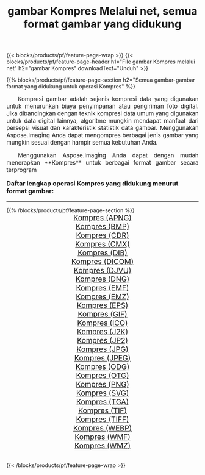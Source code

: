 ﻿---
title: gambar Kompres Melalui net, semua format gambar yang didukung 
weight: 3920
url: /id/net/compress/ 
lang: id
langdirlevel: 2
locales: zh-hans,ja,it,ru,de,es,fr,nl,id,lt,pl,pt,vi,tr,ko,zh-hant,ar,hi,th,sv,cs,uk,he
description: Menggunakan Aspose.Imaging Anda dapat dengan mudah Kompres gambar Via net
---

{{< blocks/products/pf/feature-page-wrap >}}
{{< blocks/products/pf/feature-page-header h1="File gambar Kompres melalui net" h2="gambar Kompres" downloadText="Unduh" >}}


{{% blocks/products/pf/feature-page-section  h2="Semua gambar-gambar format yang didukung untuk operasi Kompres" %}}
<p align="justify" style="text-indent:2em;font-size:15px;">
Kompresi gambar adalah sejenis kompresi data yang digunakan untuk menurunkan biaya penyimpanan atau pengiriman foto digital. Jika dibandingkan dengan teknik kompresi data umum yang digunakan untuk data digital lainnya, algoritme mungkin mendapat manfaat dari persepsi visual dan karakteristik statistik data gambar.
Menggunakan Aspose.Imaging Anda dapat mengompres berbagai jenis gambar yang mungkin sesuai dengan hampir semua kebutuhan Anda.
</p>
<p align="justify" style="text-indent:2em;font-size:15px;">
Menggunakan Aspose.Imaging Anda dapat dengan mudah menerapkan **Kompres** untuk berbagai format gambar secara terprogram
</p>
<h3 style="margin-top:16px;">
Daftar lengkap operasi Kompres yang didukung menurut format gambar:
</h3>
<hr/>
{{% /blocks/products/pf/feature-page-section %}}
<div class="container-fluid productfamilypage bg-gray">
    <div class="convertypes bg-gray agp-content section">
        <div class="container">
		<div class="row other-converters" style="gap: 10px;font-size: 19px;text-align:center;">
		    <div class='col-md-3 other-converter remove-lp remove-rp'><a href="/imaging/id/net/compress/apng/" style="padding:15px;">Kompres (APNG)</a></div><div class='col-md-3 other-converter remove-lp remove-rp'><a href="/imaging/id/net/compress/bmp/" style="padding:15px;">Kompres (BMP)</a></div><div class='col-md-3 other-converter remove-lp remove-rp'><a href="/imaging/id/net/compress/cdr/" style="padding:15px;">Kompres (CDR)</a></div><div class='col-md-3 other-converter remove-lp remove-rp'><a href="/imaging/id/net/compress/cmx/" style="padding:15px;">Kompres (CMX)</a></div><div class='col-md-3 other-converter remove-lp remove-rp'><a href="/imaging/id/net/compress/dib/" style="padding:15px;">Kompres (DIB)</a></div><div class='col-md-3 other-converter remove-lp remove-rp'><a href="/imaging/id/net/compress/dicom/" style="padding:15px;">Kompres (DICOM)</a></div><div class='col-md-3 other-converter remove-lp remove-rp'><a href="/imaging/id/net/compress/djvu/" style="padding:15px;">Kompres (DJVU)</a></div><div class='col-md-3 other-converter remove-lp remove-rp'><a href="/imaging/id/net/compress/dng/" style="padding:15px;">Kompres (DNG)</a></div><div class='col-md-3 other-converter remove-lp remove-rp'><a href="/imaging/id/net/compress/emf/" style="padding:15px;">Kompres (EMF)</a></div><div class='col-md-3 other-converter remove-lp remove-rp'><a href="/imaging/id/net/compress/emz/" style="padding:15px;">Kompres (EMZ)</a></div><div class='col-md-3 other-converter remove-lp remove-rp'><a href="/imaging/id/net/compress/eps/" style="padding:15px;">Kompres (EPS)</a></div><div class='col-md-3 other-converter remove-lp remove-rp'><a href="/imaging/id/net/compress/gif/" style="padding:15px;">Kompres (GIF)</a></div><div class='col-md-3 other-converter remove-lp remove-rp'><a href="/imaging/id/net/compress/ico/" style="padding:15px;">Kompres (ICO)</a></div><div class='col-md-3 other-converter remove-lp remove-rp'><a href="/imaging/id/net/compress/j2k/" style="padding:15px;">Kompres (J2K)</a></div><div class='col-md-3 other-converter remove-lp remove-rp'><a href="/imaging/id/net/compress/jp2/" style="padding:15px;">Kompres (JP2)</a></div><div class='col-md-3 other-converter remove-lp remove-rp'><a href="/imaging/id/net/compress/jpg/" style="padding:15px;">Kompres (JPG)</a></div><div class='col-md-3 other-converter remove-lp remove-rp'><a href="/imaging/id/net/compress/jpeg/" style="padding:15px;">Kompres (JPEG)</a></div><div class='col-md-3 other-converter remove-lp remove-rp'><a href="/imaging/id/net/compress/odg/" style="padding:15px;">Kompres (ODG)</a></div><div class='col-md-3 other-converter remove-lp remove-rp'><a href="/imaging/id/net/compress/otg/" style="padding:15px;">Kompres (OTG)</a></div><div class='col-md-3 other-converter remove-lp remove-rp'><a href="/imaging/id/net/compress/png/" style="padding:15px;">Kompres (PNG)</a></div><div class='col-md-3 other-converter remove-lp remove-rp'><a href="/imaging/id/net/compress/svg/" style="padding:15px;">Kompres (SVG)</a></div><div class='col-md-3 other-converter remove-lp remove-rp'><a href="/imaging/id/net/compress/tga/" style="padding:15px;">Kompres (TGA)</a></div><div class='col-md-3 other-converter remove-lp remove-rp'><a href="/imaging/id/net/compress/tif/" style="padding:15px;">Kompres (TIF)</a></div><div class='col-md-3 other-converter remove-lp remove-rp'><a href="/imaging/id/net/compress/tiff/" style="padding:15px;">Kompres (TIFF)</a></div><div class='col-md-3 other-converter remove-lp remove-rp'><a href="/imaging/id/net/compress/webp/" style="padding:15px;">Kompres (WEBP)</a></div><div class='col-md-3 other-converter remove-lp remove-rp'><a href="/imaging/id/net/compress/wmf/" style="padding:15px;">Kompres (WMF)</a></div><div class='col-md-3 other-converter remove-lp remove-rp'><a href="/imaging/id/net/compress/wmz/" style="padding:15px;">Kompres (WMZ)</a></div>
                </div>
        </div>
    </div>
</div>
<br/>

{{< /blocks/products/pf/feature-page-wrap >}}
